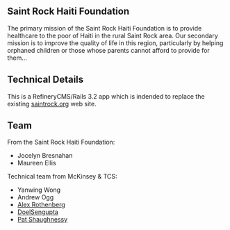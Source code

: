 ## Saint Rock Haiti Foundation

The primary mission of the Saint Rock Haiti Foundation is to provide healthcare to the poor of Haiti in the rural Saint Rock area. Our secondary mission is to improve the quality of life in this region, particularly by helping orphaned children or those whose parents cannot afford to provide for them...

## Technical Details

This is a RefineryCMS/Rails 3.2 app which is indended to replace the existing [saintrock.org](http://saintrock.org/) web site.

## Team

From the Saint Rock Haiti Foundation:

* Jocelyn Bresnahan
* Maureen Ellis

Technical team from McKinsey & TCS:

* Yanwing Wong
* Andrew Ogg
* [Alex Rothenberg](http://www.alexrothenberg.com/)
* [DoelSengupta](http://doelsengupta.blogspot.com/)
* [Pat Shaughnessy](http://patshaughnessy.net)
